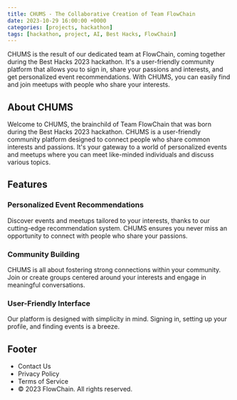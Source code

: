 ```yaml
---
title: CHUMS - The Collaborative Creation of Team FlowChain
date: 2023-10-29 16:00:00 +0000
categories: [projects, hackathon]
tags: [hackathon, project, AI, Best Hacks, FlowChain]
---
```


CHUMS is the result of our dedicated team at FlowChain, coming together during the Best Hacks 2023 hackathon. It's a user-friendly community platform that allows you to sign in, share your passions and interests, and get personalized event recommendations. With CHUMS, you can easily find and join meetups with people who share your interests.

## About CHUMS

Welcome to CHUMS, the brainchild of Team FlowChain that was born during the Best Hacks 2023 hackathon. CHUMS is a user-friendly community platform designed to connect people who share common interests and passions. It's your gateway to a world of personalized events and meetups where you can meet like-minded individuals and discuss various topics.

## Features

### Personalized Event Recommendations

Discover events and meetups tailored to your interests, thanks to our cutting-edge recommendation system. CHUMS ensures you never miss an opportunity to connect with people who share your passions.

### Community Building

CHUMS is all about fostering strong connections within your community. Join or create groups centered around your interests and engage in meaningful conversations.

### User-Friendly Interface

Our platform is designed with simplicity in mind. Signing in, setting up your profile, and finding events is a breeze.

## Footer

- Contact Us
- Privacy Policy
- Terms of Service
- © 2023 FlowChain. All rights reserved.